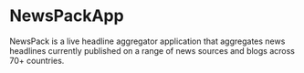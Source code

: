 # NewsPackApp
NewsPack is a live headline aggregator application that aggregates news headlines currently published on a range of news sources and blogs across 70+ countries. 
